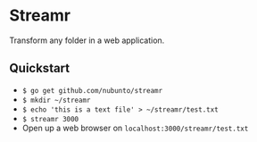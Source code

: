 # Streamr

Transform any folder in a web application.

## Quickstart

  - `$ go get github.com/nubunto/streamr`
  - `$ mkdir ~/streamr`
  - `$ echo 'this is a text file' > ~/streamr/test.txt`
  - `$ streamr 3000`
  - Open up a web browser on `localhost:3000/streamr/test.txt`


